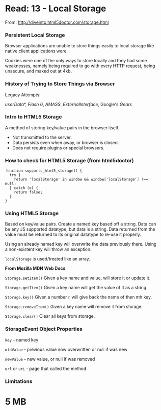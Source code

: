 # Read: 13 - Local Storage

From: http://diveinto.html5doctor.com/storage.html

### Persistent Local Storage

Browser applications are unable to store things easily to local storage like native client applications were.

Cookies were one of the only ways to store locally and they had some weaknesses, namely being required to go with every HTTP request, being unsecure, and maxed out at 4kb.

### History of Trying to Store Things via Browser

Legacy Attempts:

*userData**, *Flash 6*, *AMASS*, *ExternalInterface*, Google's *Gears*

### Intro to HTML5 Storage

A method of storing key/value pairs in the browser itself.
- Not transmitted to the server.
- Data persists even when away, or browser is closed.
- Does not require plugins or special browsers.

### How to check for HTML5 Storage (from html5doctor)

```
function supports_html5_storage() {
  try {
    return 'localStorage' in window && window['localStorage'] !== null;
  } catch (e) {
    return false;
  }
}
```

### Using HTML5 Storage

Based on key/value pairs. Create a named key based off a string. Data can be any JS supported datatype, but data is a string. Data returned from the value must be returned to its original datatype to re-use it properly.

Using an already named key will overwrite the data previously there. Using a non-existent key will throw an exception.

``localStorage`` is used/treated like an array.

**From Mozilla MDN Web Docs**

``Storage.setItem()`` Given a key name and value, will store it or update it.

``Storage.getItem()`` Given a key name will get the value of it as a string.

``Storage.key()`` Given a number ``n`` will give back the name of then nth key.

``Storage.removeItem()`` Given a key name will remove it from storage.

``Storage.clear()`` Clear all keys from storage.

### StorageEvent Object Properties

``key`` - named key

``oldValue`` - previous value now overwritten or null if was new

``newValue`` - new value, or null if was removed

``url`` or ``uri`` - page that called the method

### Limitations

# 5 MB

